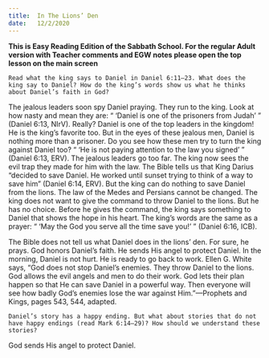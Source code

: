 ```yaml
---
title:  In The Lions’ Den
date:   12/2/2020
---
```


**This is Easy Reading Edition of the Sabbath School. For the regular Adult version with Teacher comments and EGW notes please open the top lesson on the main screen** 

`Read what the king says to Daniel in Daniel 6:11–23. What does the king say to Daniel? How do the king’s words show us what he thinks about Daniel’s faith in God?`

The jealous leaders soon spy Daniel praying. They run to the king. Look at how nasty and mean they are: “ ‘Daniel is one of the prisoners from Judah’ ” (Daniel 6:13, NIrV). Really? Daniel is one of the top leaders in the kingdom! He is the king’s favorite too. But in the eyes of these jealous men, Daniel is nothing more than a prisoner. Do you see how these men try to turn the king against Daniel too? “ ‘He is not paying attention to the law you signed’ ” (Daniel 6:13, ERV). The jealous leaders go too far. The king now sees the evil trap they made for him with the law. The Bible tells us that King Darius “decided to save Daniel. He worked until sunset trying to think of a way to save him” (Daniel 6:14, ERV). But the king can do nothing to save Daniel from the lions. The law of the Medes and Persians cannot be changed. The king does not want to give the command to throw Daniel to the lions. But he has no choice. Before he gives the command, the king says something to Daniel that shows the hope in his heart. The king’s words are the same as a prayer: “ ‘May the God you serve all the time save you!’ ” (Daniel 6:16, ICB).

The Bible does not tell us what Daniel does in the lions’ den. For sure, he prays. God honors Daniel’s faith. He sends His angel to protect Daniel. In the morning, Daniel is not hurt. He is ready to go back to work. Ellen G. White says, “God does not stop Daniel’s enemies. They throw Daniel to the lions. God allows the evil angels and men to do their work. God lets their plan happen so that He can save Daniel in a powerful way. Then everyone will see how badly God’s enemies lose the war against Him.”—Prophets and Kings, pages 543, 544, adapted.

`Daniel’s story has a happy ending. But what about stories that do not have happy endings (read Mark 6:14–29)? How should we understand these stories?`

God sends His angel to protect Daniel.
